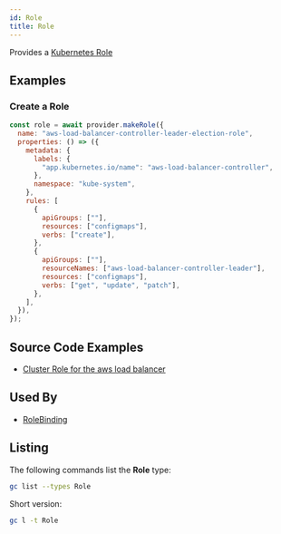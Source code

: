 ```yaml
---
id: Role
title: Role
---
```


Provides a [Kubernetes Role](https://kubernetes.io/docs/reference/access-authn-authz/rbac/)

## Examples

### Create a Role

```js
const role = await provider.makeRole({
  name: "aws-load-balancer-controller-leader-election-role",
  properties: () => ({
    metadata: {
      labels: {
        "app.kubernetes.io/name": "aws-load-balancer-controller",
      },
      namespace: "kube-system",
    },
    rules: [
      {
        apiGroups: [""],
        resources: ["configmaps"],
        verbs: ["create"],
      },
      {
        apiGroups: [""],
        resourceNames: ["aws-load-balancer-controller-leader"],
        resources: ["configmaps"],
        verbs: ["get", "update", "patch"],
      },
    ],
  }),
});
```

## Source Code Examples

- [Cluster Role for the aws load balancer](https://github.com/grucloud/grucloud/blob/main/packages/modules/k8s/aws-load-balancer/resources.js#L373)

## Used By

- [RoleBinding](./RoleBinding)

## Listing

The following commands list the **Role** type:

```sh
gc list --types Role
```

Short version:

```sh
gc l -t Role
```

```sh

```
